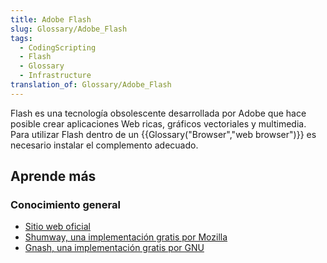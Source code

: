 ```yaml
---
title: Adobe Flash
slug: Glossary/Adobe_Flash
tags:
  - CodingScripting
  - Flash
  - Glossary
  - Infrastructure
translation_of: Glossary/Adobe_Flash
---
```


Flash es una tecnología obsolescente desarrollada por Adobe que hace posible crear aplicaciones Web ricas, gráficos vectoriales y multimedia. Para utilizar Flash dentro de un {{Glossary("Browser","web browser")}} es necesario instalar el complemento adecuado.

## Aprende más

### Conocimiento general

- [Sitio web oficial](https://www.adobe.com/products/flashruntimes.html)
- [Shumway, una implementación gratis por Mozilla](https://mozilla.github.io/shumway/)
- [Gnash, una implementación gratis por GNU](http://gnashdev.org/)
